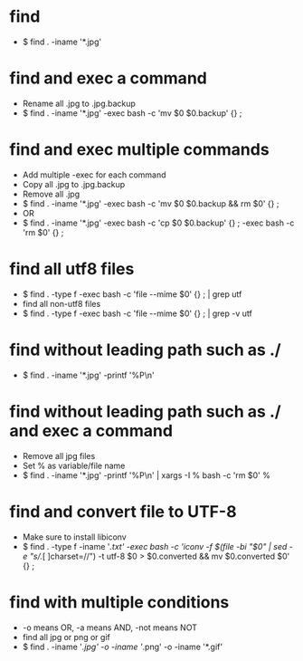 find
=====
* $ find . -iname '*.jpg'

find and exec a command
=====
* Rename all .jpg to .jpg.backup
* $ find . -iname '*.jpg' -exec bash -c 'mv $0 $0.backup' {} \;

find and exec multiple commands
=====
* Add multiple -exec for each command
* Copy all .jpg to .jpg.backup
* Remove all .jpg
* $ find . -iname '*.jpg' -exec bash -c 'mv $0 $0.backup && rm $0' {} \;
* OR
* $ find . -iname '*.jpg' -exec bash -c 'cp $0 $0.backup' {} \; -exec bash -c 'rm $0' {} \;

find all utf8 files
=====
* $ find . -type f -exec bash -c 'file --mime $0' {} \; | grep utf
* find all non-utf8 files
* $ find . -type f -exec bash -c 'file --mime $0' {} \; | grep -v utf

find without leading path such as ./
=====
* $ find . -iname '*.jpg' -printf '%P\n'

find without leading path such as ./ and exec a command
=====
* Remove all jpg files
* Set % as variable/file name
* $ find . -iname '*.jpg' -printf '%P\n' | xargs -I % bash -c 'rm $0' %

find and convert file to UTF-8
=====
* Make sure to install libiconv
* $ find . -type f -iname '*.txt' -exec bash -c 'iconv -f $(file -bi "$0" | sed -e "s/.*[ ]charset=//") -t utf-8 $0 > $0.converted && mv $0.converted $0' {} \;

find with multiple conditions
=====
* -o means OR, -a means AND, -not means NOT
* find all jpg or png or gif
* $ find . -iname '*.jpg' -o -iname '*.png' -o -iname '*.gif'